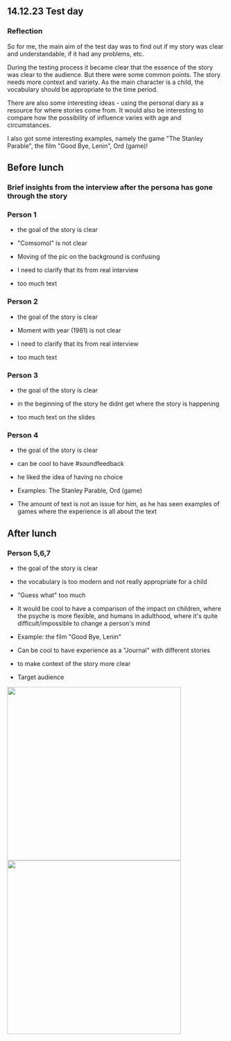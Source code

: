 ## 14.12.23 Test day

### Reflection 

So for me, the main aim of the test day was to find out if my story was clear and understandable, if it had any problems, etc.

During the testing process it became clear that the essence of the story was clear to the audience. But there were some common points. The story needs more context and variety. As the main character is a child, the vocabulary should be appropriate to the time period. 

There are also some interesting ideas - using the personal diary as a resource for where stories come from. It would also be interesting to compare how the possibility of influence varies with age and circumstances. 

I also got some interesting examples, namely the game "The Stanley Parable", the film "Good Bye, Lenin", Ord (game)!

## Before lunch

### Brief insights from the interview after the persona has gone through the story

### Person 1

- the goal of the story is clear

- "Comsomol" is not clear

- Moving of the pic on the background is confusing

- I need to clarify that its from real interview

- too much text

### Person 2

- the goal of the story is clear

- Moment with year (1981) is not clear

- I need to clarify that its from real interview

- too much text

### Person 3

- the goal of the story is clear

- in the beginning of the story he didnt get where the story is happening

- too much text on the slides 

### Person 4

- the goal of the story is clear

- can be cool to have #soundfeedback

- he liked the idea of having no choice

- Examples: The Stanley Parable, Ord (game)

- The amount of text is not an issue for him, as he has seen examples of games where the experience is all about the text

## After lunch

### Person 5,6,7

- the goal of the story is clear

- the vocabulary is too modern and not really appropriate for a child

- "Guess what" too much

- It would be cool to have a comparison of the impact on children, where the psyche is more flexible, and humans in adulthood, where it's quite difficult/impossible to change a person's mind

- Example: the film "Good Bye, Lenin"

- Can be cool to have experience as a "Journal" with different stories

- to make context of the story more clear

- Target audience

<img src="Photos/18.png" width="400px">

<img src="Photos/19.png" width="400px">

